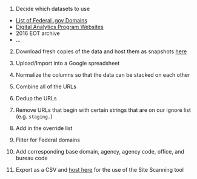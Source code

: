
1) Decide which datasets to use

* [List of Federal .gov Domains](https://github.com/GSA/federal-website-index/blob/main/source-data/dotgov-registry-federal.md)
* [Digital Analytics Program Websites](https://github.com/GSA/federal-website-index/blob/main/source-data/dap.md)
* 2016 EOT archive
* ...

2) Download fresh copies of the data and host them as snapshots [here](https://github.com/GSA/federal-website-index/tree/main/data/snapshots)

3) Upload/Import into a Google spreadsheet 

4) Normalize the columns so that the data can be stacked on each other

5) Combine all of the URLs 

6) Dedup the URLs

7) Remove URLs that begin with certain strings that are on our ignore list (e.g. `staging.`)

8) Add in the override list

7) Filter for Federal domains

8) Add corresponding base domain, agency, agency code, office, and bureau code

9) Export as a CSV and [host here](https://raw.githubusercontent.com/GSA/data/master/dotgov-websites/site-scanning/current-federal-subdomains.csv) for the use of the Site Scanning tool
